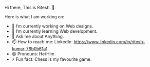 Hi there, This is Ritesh. 👋


Here is what I am working on:

- 🔭 I’m currently working on Web designs.
- 🌱 I’m currently learning Web development.
- 💬 Ask me about Anything.
- 📫 How to reach me: LinkedIn: https://www.linkedin.com/in/ritesh-kumar-76b0b61a1
- 😄 Pronouns: He/Him.
- ⚡ Fun fact: Chess is my favourite game.
